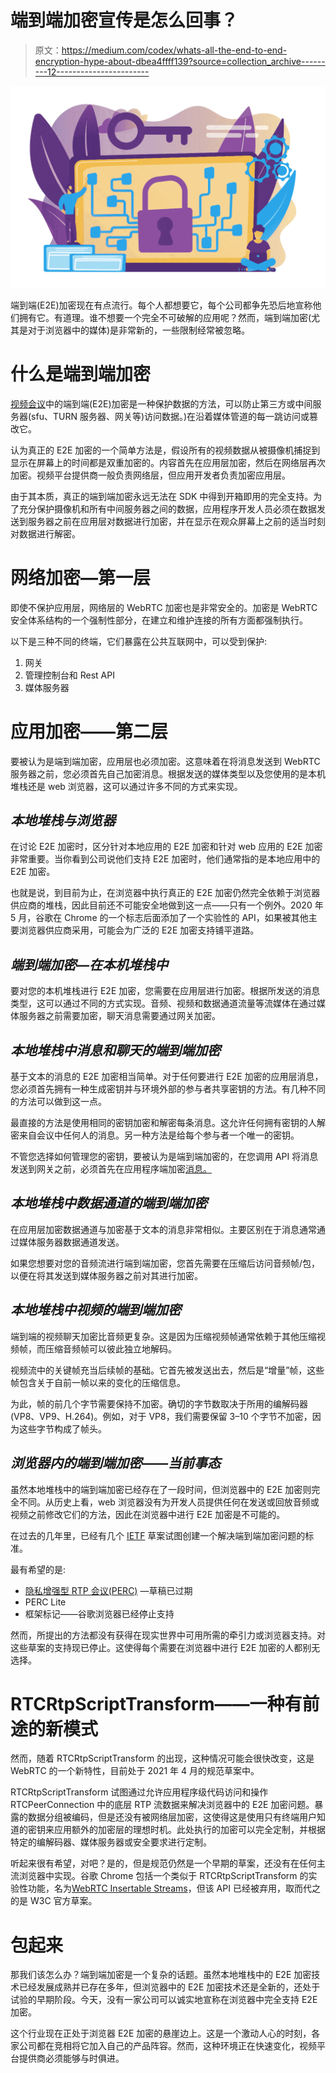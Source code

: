 # 端到端加密宣传是怎么回事？

> 原文：<https://medium.com/codex/whats-all-the-end-to-end-encryption-hype-about-dbea4ffff139?source=collection_archive---------12----------------------->

![](img/135500565aa6240b0bbdabfca590220c.png)

端到端(E2E)加密现在有点流行。每个人都想要它，每个公司都争先恐后地宣称他们拥有它。有道理。谁不想要一个完全不可破解的应用呢？然而，端到端加密(尤其是对于浏览器中的媒体)是非常新的，一些限制经常被忽略。

# **什么是端到端加密**

[视频会议](https://www.liveswitch.io/professional-services)中的端到端(E2E)加密是一种保护数据的方法，可以防止第三方或中间服务器(sfu、TURN 服务器、网关等)访问数据。)在沿着媒体管道的每一跳访问或篡改它。

认为真正的 E2E 加密的一个简单方法是，假设所有的视频数据从被摄像机捕捉到显示在屏幕上的时间都是双重加密的。内容首先在应用层加密，然后在网络层再次加密。视频平台提供商一般负责网络层，但应用开发者负责加密应用层。

由于其本质，真正的端到端加密永远无法在 SDK 中得到开箱即用的完全支持。为了充分保护摄像机和所有中间服务器之间的数据，应用程序开发人员必须在数据发送到服务器之前在应用层对数据进行加密，并在显示在观众屏幕上之前的适当时刻对数据进行解密。

# **网络加密—第一层**

即使不保护应用层，网络层的 WebRTC 加密也是非常安全的。加密是 WebRTC 安全体系结构的一个强制性部分，在建立和维护连接的所有方面都强制执行。

以下是三种不同的终端，它们暴露在公共互联网中，可以受到保护:

1.  网关
2.  管理控制台和 Rest API
3.  媒体服务器

# **应用加密——第二层**

要被认为是端到端加密，应用层也必须加密。这意味着在将消息发送到 WebRTC 服务器之前，您必须首先自己加密消息。根据发送的媒体类型以及您使用的是本机堆栈还是 web 浏览器，这可以通过许多不同的方式来实现。

## *本地堆栈与浏览器*

在讨论 E2E 加密时，区分针对本地应用的 E2E 加密和针对 web 应用的 E2E 加密非常重要。当你看到公司说他们支持 E2E 加密时，他们通常指的是本地应用中的 E2E 加密。

也就是说，到目前为止，在浏览器中执行真正的 E2E 加密仍然完全依赖于浏览器供应商的堆栈，因此目前还不可能安全地做到这一点——只有一个例外。2020 年 5 月，谷歌在 Chrome 的一个标志后面添加了一个实验性的 API，如果被其他主要浏览器供应商采用，可能会为广泛的 E2E 加密支持铺平道路。

## *端到端加密—在本机堆栈中*

要对您的本机堆栈进行 E2E 加密，您需要在应用层进行加密。根据所发送的消息类型，这可以通过不同的方式实现。音频、视频和数据通道流量等流媒体在通过媒体服务器之前需要加密，聊天消息需要通过网关加密。

## *本地堆栈中消息和聊天的端到端加密*

基于文本的消息的 E2E 加密相当简单。对于任何要进行 E2E 加密的应用层消息，您必须首先拥有一种生成密钥并与环境外部的参与者共享密钥的方法。有几种不同的方法可以做到这一点。

最直接的方法是使用相同的密钥加密和解密每条消息。这允许任何拥有密钥的人解密来自会议中任何人的消息。另一种方法是给每个参与者一个唯一的密钥。

不管您选择如何管理您的密钥，要被认为是端到端加密的，在您调用 API 将消息发送到网关之前，必须首先在应用程序端加密[消息。](https://www.liveswitch.io/features)

## *本地堆栈中数据通道的端到端加密*

在应用层加密数据通道与加密基于文本的消息非常相似。主要区别在于消息通常通过媒体服务器数据通道发送。

如果您想要对您的音频流进行端到端加密，您首先需要在压缩后访问音频帧/包，以便在将其发送到媒体服务器之前对其进行加密。

## *本地堆栈中视频的端到端加密*

端到端的视频聊天加密比音频更复杂。这是因为压缩视频帧通常依赖于其他压缩视频帧，而压缩音频帧可以彼此独立地解码。

视频流中的关键帧充当后续帧的基础。它首先被发送出去，然后是“增量”帧，这些帧包含关于自前一帧以来的变化的压缩信息。

为此，帧的前几个字节需要保持不加密。确切的字节数取决于所用的编解码器(VP8、VP9、H.264)。例如，对于 VP8，我们需要保留 3–10 个字节不加密，因为这些字节构成了帧头。

## *浏览器内的端到端加密——当前事态*

虽然本地堆栈中的端到端加密已经存在了一段时间，但浏览器中的 E2E 加密则完全不同。从历史上看，web 浏览器没有为开发人员提供任何在发送或回放音频或视频之前修改它们的方法，因此在浏览器中进行 E2E 加密是不可能的。

在过去的几年里，已经有几个 [IETF](https://www.ietf.org/) 草案试图创建一个解决端到端加密问题的标准。

最有希望的是:

*   [隐私增强型 RTP 会议(PERC)](https://datatracker.ietf.org/doc/draft-ietf-perc-private-media-framework/) —草稿已过期
*   PERC Lite
*   框架标记——谷歌浏览器已经停止支持

然而，所提出的方法都没有获得在现实世界中可用所需的牵引力或浏览器支持。对这些草案的支持现已停止。这使得每个需要在浏览器中进行 E2E 加密的人都别无选择。

# RTCRtpScriptTransform——一种有前途的新模式

然而，随着 RTCRtpScriptTransform 的出现，这种情况可能会很快改变，这是 WebRTC 的一个新特性，目前处于 2021 年 4 月的规范草案中。

RTCRtpScriptTransform 试图通过允许应用程序级代码访问和操作 RTCPeerConnection 中的底层 RTP 流数据来解决浏览器中的 E2E 加密问题。暴露的数据分组被编码，但是还没有被网络层加密，这使得这是使用只有终端用户知道的密钥来应用额外的加密层的理想时机。此处执行的加密可以完全定制，并根据特定的编解码器、媒体服务器或安全要求进行定制。

听起来很有希望，对吧？是的，但是规范仍然是一个早期的草案，还没有在任何主流浏览器中实现。谷歌 Chrome 包括一个类似于 RTCRtpScriptTransform 的实验性功能，名为[WebRTC Insertable Streams](https://www.chromestatus.com/feature/6321945865879552)，但该 API 已经被弃用，取而代之的是 W3C 官方草案。

# **包起来**

那我们该怎么办？端到端加密是一个复杂的话题。虽然本地堆栈中的 E2E 加密技术已经发展成熟并已存在多年，但浏览器中的 E2E 加密技术还是全新的，还处于试验的早期阶段。今天，没有一家公司可以诚实地宣称在浏览器中完全支持 E2E 加密。

这个行业现在正处于浏览器 E2E 加密的悬崖边上。这是一个激动人心的时刻，各家公司都在竞相将它加入自己的产品阵容。然而，这种环境正在快速变化，视频平台提供商必须能够与时俱进。